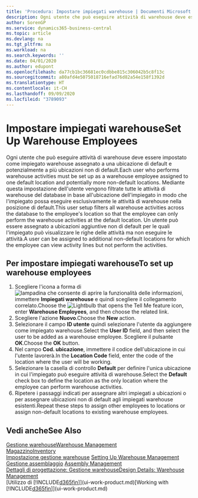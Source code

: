 ```yaml
---
title: 'Procedura: Impostare impiegati warehouse | Documenti Microsoft'
description: Ogni utente che può eseguire attività di warehouse deve essere impostato come impiegato warehouse assegnato a una ubicazione di default e potenzialmente a più ubicazioni non di default.
author: SorenGP
ms.service: dynamics365-business-central
ms.topic: article
ms.devlang: na
ms.tgt_pltfrm: na
ms.workload: na
ms.search.keywords: ''
ms.date: 04/01/2020
ms.author: edupont
ms.openlocfilehash: da77cb1bc36681ec0cdbbe815c306042b5c8f13c
ms.sourcegitcommit: a80afd4e5075018716efad76d82a54e158f1392d
ms.translationtype: HT
ms.contentlocale: it-CH
ms.lasthandoff: 09/09/2020
ms.locfileid: "3789093"
---
```

# <a name="set-up-warehouse-employees"></a><span data-ttu-id="4a20c-103">Impostare impiegati warehouse</span><span class="sxs-lookup"><span data-stu-id="4a20c-103">Set Up Warehouse Employees</span></span>
<span data-ttu-id="4a20c-104">Ogni utente che può eseguire attività di warehouse deve essere impostato come impiegato warehouse assegnato a una ubicazione di default e potenzialmente a più ubicazioni non di default.</span><span class="sxs-lookup"><span data-stu-id="4a20c-104">Each user who performs warehouse activities must be set up as a warehouse employee assigned to one default location and potentially more non-default locations.</span></span> <span data-ttu-id="4a20c-105">Mediante questa impostazione dell'utente vengono filtrate tutte le attività di warehouse del database in base all'ubicazione dell'impiegato in modo che l'impiegato possa eseguire esclusivamente le attività di warehouse nella posizione di default.</span><span class="sxs-lookup"><span data-stu-id="4a20c-105">This user setup filters all warehouse activities across the database to the employee's location so that the employee can only perform the warehouse activities at the default location.</span></span> <span data-ttu-id="4a20c-106">Un utente può essere assegnato a ubicazioni aggiuntive non di default per le quali l'impiegato può visualizzare le righe delle attività ma non eseguire le attività.</span><span class="sxs-lookup"><span data-stu-id="4a20c-106">A user can be assigned to additional non-default locations for which the employee can view activity lines but not perform the activities.</span></span>

## <a name="to-set-up-warehouse-employees"></a><span data-ttu-id="4a20c-107">Per impostare impiegati warehouse</span><span class="sxs-lookup"><span data-stu-id="4a20c-107">To set up warehouse employees</span></span>  
1.  <span data-ttu-id="4a20c-108">Scegliere l'icona a forma di ![lampadina che consente di aprire la funzionalità delle informazioni](media/ui-search/search_small.png "Informazioni sull'operazione che si desidera eseguire"), immettere **Impiegati warehouse** e quindi scegliere il collegamento correlato.</span><span class="sxs-lookup"><span data-stu-id="4a20c-108">Choose the ![Lightbulb that opens the Tell Me feature](media/ui-search/search_small.png "Tell me what you want to do") icon, enter **Warehouse Employees**, and then choose the related link.</span></span>  
2. <span data-ttu-id="4a20c-109">Scegliere l'azione **Nuovo**.</span><span class="sxs-lookup"><span data-stu-id="4a20c-109">Choose the **New** action.</span></span>  
3. <span data-ttu-id="4a20c-110">Selezionare il campo **ID utente** quindi selezionare l'utente da aggiungere come impiegato warehouse.</span><span class="sxs-lookup"><span data-stu-id="4a20c-110">Select the **User ID** field, and then select the user to be added as a warehouse employee.</span></span> <span data-ttu-id="4a20c-111">Scegliere il pulsante **OK**.</span><span class="sxs-lookup"><span data-stu-id="4a20c-111">Choose the **OK** button.</span></span>  
6.  <span data-ttu-id="4a20c-112">Nel campo **Cod. ubicazione**, immettere il codice dell'ubicazione in cui l'utente lavorerà.</span><span class="sxs-lookup"><span data-stu-id="4a20c-112">In the **Location Code** field, enter the code of the location where the user will be working.</span></span>  
7.  <span data-ttu-id="4a20c-113">Selezionare la casella di controllo **Default** per definire l'unica ubicazione in cui l'impiegato può eseguire attività di warehouse.</span><span class="sxs-lookup"><span data-stu-id="4a20c-113">Select the **Default** check box to define the location as the only location where the employee can perform warehouse activities.</span></span>  
8.  <span data-ttu-id="4a20c-114">Ripetere i passaggi indicati per assegnare altri impiegati a ubicazioni o per assegnare ubicazioni non di default agli impiegati warehouse esistenti.</span><span class="sxs-lookup"><span data-stu-id="4a20c-114">Repeat these steps to assign other employees to locations or assign non-default locations to existing warehouse employees.</span></span>  

## <a name="see-also"></a><span data-ttu-id="4a20c-115">Vedi anche</span><span class="sxs-lookup"><span data-stu-id="4a20c-115">See Also</span></span>  
[<span data-ttu-id="4a20c-116">Gestione warehouse</span><span class="sxs-lookup"><span data-stu-id="4a20c-116">Warehouse Management</span></span>](warehouse-manage-warehouse.md)  
[<span data-ttu-id="4a20c-117">Magazzino</span><span class="sxs-lookup"><span data-stu-id="4a20c-117">Inventory</span></span>](inventory-manage-inventory.md)  
<span data-ttu-id="4a20c-118">[Impostazione gestione warehouse](warehouse-setup-warehouse.md)   </span><span class="sxs-lookup"><span data-stu-id="4a20c-118">[Setting Up Warehouse Management](warehouse-setup-warehouse.md)   </span></span>  
<span data-ttu-id="4a20c-119">[Gestione assemblaggio](assembly-assemble-items.md)  </span><span class="sxs-lookup"><span data-stu-id="4a20c-119">[Assembly Management](assembly-assemble-items.md)  </span></span>  
[<span data-ttu-id="4a20c-120">Dettagli di progettazione: Gestione warehouse</span><span class="sxs-lookup"><span data-stu-id="4a20c-120">Design Details: Warehouse Management</span></span>](design-details-warehouse-management.md)  
<span data-ttu-id="4a20c-121">[Utilizzo di [!INCLUDE[d365fin](includes/d365fin_md.md)]](ui-work-product.md)</span><span class="sxs-lookup"><span data-stu-id="4a20c-121">[Working with [!INCLUDE[d365fin](includes/d365fin_md.md)]](ui-work-product.md)</span></span>  
